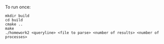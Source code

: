 To run once:

    mkdir build
    cd build
    cmake ..
    make
    ./homework2 <queryline> <file to parse> <number of results> <number of processes>
    
